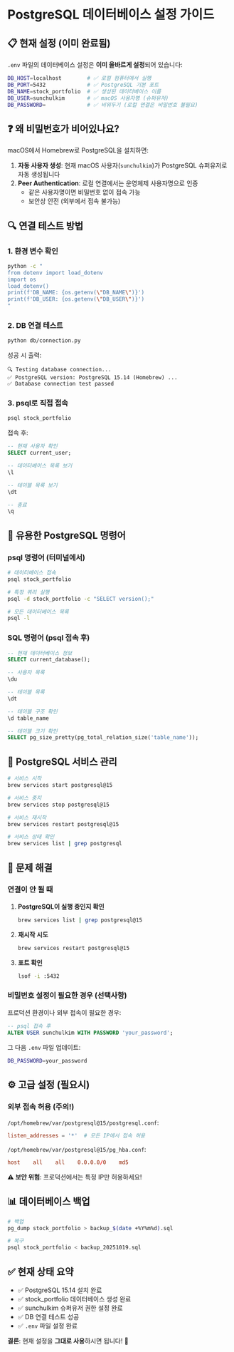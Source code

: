 # PostgreSQL 데이터베이스 설정 가이드

## 📋 현재 설정 (이미 완료됨)

`.env` 파일의 데이터베이스 설정은 **이미 올바르게 설정**되어 있습니다:

```bash
DB_HOST=localhost        # ✅ 로컬 컴퓨터에서 실행
DB_PORT=5432             # ✅ PostgreSQL 기본 포트
DB_NAME=stock_portfolio  # ✅ 생성된 데이터베이스 이름
DB_USER=sunchulkim       # ✅ macOS 사용자명 (슈퍼유저)
DB_PASSWORD=             # ✅ 비워두기 (로컬 연결은 비밀번호 불필요)
```

## ❓ 왜 비밀번호가 비어있나요?

macOS에서 Homebrew로 PostgreSQL을 설치하면:

1. **자동 사용자 생성**: 현재 macOS 사용자(`sunchulkim`)가 PostgreSQL 슈퍼유저로 자동 생성됩니다
2. **Peer Authentication**: 로컬 연결에서는 운영체제 사용자명으로 인증
   - 같은 사용자명이면 비밀번호 없이 접속 가능
   - 보안상 안전 (외부에서 접속 불가능)

## 🔍 연결 테스트 방법

### 1. 환경 변수 확인
```bash
python -c "
from dotenv import load_dotenv
import os
load_dotenv()
print(f'DB_NAME: {os.getenv(\"DB_NAME\")}')
print(f'DB_USER: {os.getenv(\"DB_USER\")}')
"
```

### 2. DB 연결 테스트
```bash
python db/connection.py
```

성공 시 출력:
```
🔍 Testing database connection...
✅ PostgreSQL version: PostgreSQL 15.14 (Homebrew) ...
✅ Database connection test passed
```

### 3. psql로 직접 접속
```bash
psql stock_portfolio
```

접속 후:
```sql
-- 현재 사용자 확인
SELECT current_user;

-- 데이터베이스 목록 보기
\l

-- 테이블 목록 보기
\dt

-- 종료
\q
```

## 📌 유용한 PostgreSQL 명령어

### psql 명령어 (터미널에서)
```bash
# 데이터베이스 접속
psql stock_portfolio

# 특정 쿼리 실행
psql -d stock_portfolio -c "SELECT version();"

# 모든 데이터베이스 목록
psql -l
```

### SQL 명령어 (psql 접속 후)
```sql
-- 현재 데이터베이스 정보
SELECT current_database();

-- 사용자 목록
\du

-- 테이블 목록
\dt

-- 테이블 구조 확인
\d table_name

-- 테이블 크기 확인
SELECT pg_size_pretty(pg_total_relation_size('table_name'));
```

## 🔧 PostgreSQL 서비스 관리

```bash
# 서비스 시작
brew services start postgresql@15

# 서비스 중지
brew services stop postgresql@15

# 서비스 재시작
brew services restart postgresql@15

# 서비스 상태 확인
brew services list | grep postgresql
```

## 🚨 문제 해결

### 연결이 안 될 때

1. **PostgreSQL이 실행 중인지 확인**
   ```bash
   brew services list | grep postgresql@15
   ```

2. **재시작 시도**
   ```bash
   brew services restart postgresql@15
   ```

3. **포트 확인**
   ```bash
   lsof -i :5432
   ```

### 비밀번호 설정이 필요한 경우 (선택사항)

프로덕션 환경이나 외부 접속이 필요한 경우:

```sql
-- psql 접속 후
ALTER USER sunchulkim WITH PASSWORD 'your_password';
```

그 다음 `.env` 파일 업데이트:
```bash
DB_PASSWORD=your_password
```

## ⚙️ 고급 설정 (필요시)

### 외부 접속 허용 (주의!)

`/opt/homebrew/var/postgresql@15/postgresql.conf`:
```conf
listen_addresses = '*'  # 모든 IP에서 접속 허용
```

`/opt/homebrew/var/postgresql@15/pg_hba.conf`:
```conf
host    all    all    0.0.0.0/0    md5
```

**⚠️ 보안 위험**: 프로덕션에서는 특정 IP만 허용하세요!

## 📊 데이터베이스 백업

```bash
# 백업
pg_dump stock_portfolio > backup_$(date +%Y%m%d).sql

# 복구
psql stock_portfolio < backup_20251019.sql
```

## ✅ 현재 상태 요약

- ✅ PostgreSQL 15.14 설치 완료
- ✅ stock_portfolio 데이터베이스 생성 완료
- ✅ sunchulkim 슈퍼유저 권한 설정 완료
- ✅ DB 연결 테스트 성공
- ✅ `.env` 파일 설정 완료

**결론**: 현재 설정을 **그대로 사용**하시면 됩니다! 🎉
